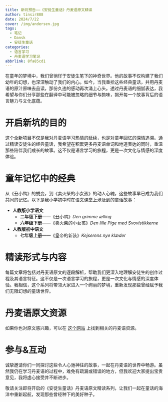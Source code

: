 ```yaml
---
title: 新坑预告——《安徒生童话》丹麦语原文精读
author: tinsir888
date: 2024/7/22
cover: /img/andersen.jpg
tags:
  - 笔记
  - Dansk
  - 安徒生童话
categories:
  - 语言学习
  - 丹麦语学习笔记
abbrlink: 8fa85cd1
---
```


在童年的梦境中，我们曾徜徉于安徒生笔下的神奇世界。他的故事不仅构建了我们幼年的幻想，也深深触动了我们的内心。如今，当我重拾这些经典童话，并用丹麦语的原汁原味去品读，那份久违的感动再次涌上心头。透过丹麦语的细腻表达，我希望与你们分享那些在翻译中可能被忽略的细节与韵味，揭开每一个故事背后的语言魅力与文化底蕴。

# 开启新坑的目的

这个全新项目不仅是我对丹麦语学习热情的延续，也是对童年回忆的深情追溯。通过精读安徒生的经典童话，我希望在积累更多丹麦语单词和地道表达的同时，重温那些陪伴我们成长的故事。这不仅是语言学习的旅程，更是一次文化与情感的深度体验。

# 童年记忆中的经典

从《丑小鸭》的蜕变，到《卖火柴的小女孩》的动人心魄，这些故事早已成为我们共同的记忆。以下是我小学初中时在语文课堂上涉及到的童话故事：

- **人教版小学语文**
  - **二年级下册**——《丑小鸭》*Den grimme ælling*
  - **六年级下册**——《卖火柴的小女孩》*Den lille Pige med Svovlstikkerne*
- **人教版初中语文**
  - **七年级上册**——《皇帝的新装》*Kejserens nye klæder*

# 精读形式与内容

每篇文章将包括对丹麦语原文的逐段解析，帮助我们更深入地理解安徒生的创作过程及其语言特征。这不仅是一次语言学习的旅程，更是一次文化与情感的深度体验。我相信，这个系列将带领大家进入一个绚丽的梦境，重新发现那些曾经赋予我们无限幻想的童话世界。

# 丹麦语原文资源

如果你也对原文感兴趣，可以在 [这个网站](https://www.andersenstories.com/da/andersen_fortaellinger/list) 上找到相关的丹麦语资源。

# 参与&互动

诚挚邀请你们一同探讨这些令人心驰神往的故事，一起在丹麦语的世界中畅游。虽然我仍在学习丹麦语的过程中，难免有疏漏或错误的地方，但我欢迎大家提出宝贵意见，我将虚心接受并不断进步。

敬请关注即将开启的《安徒生童话》丹麦语原文精读系列，让我们一起在童话的海洋中重新起航，发现那些曾经种下的美好种子。